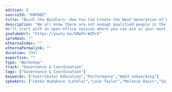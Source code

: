 ```yaml
---
edition: 6
sourceId: "KNPHBZ"
title: "Buidl the Buidlers: How You Can Create the Next Generation of Web3 Contributors through Education, Peer Review, and Professional Development"
description: "We all know there are not enough qualified people in the world to fill all the roles Web3 is asking for. We’ve got to *create* those people! Join our workshop to learn ways for developing good contributors.
We’ll start with an open office session where you can ask us your most burning questions. Then we’ll move into workstations where you can get 1on1 guidance on specific aspects of Web3 talent building. This means web2 to web3 conversion AND sharpening contributors who are already web3 native."
youtubeUrl: "https://youtu.be/SNwFb-WZOrE"
ipfsHash: ""
ethernaIndex: ""
ethernaPermalink: ""
duration: 3367
expertise: ""
type: "Workshop"
track: "Governance & Coordination"
tags: ["Governance & Coordination"]
keywords: ["Contributor Education","Performance","Web3 onboarding"]
speakers: ["Lenka Hudakova (Lenkla)","Loie Taylor","Melanie Davis","Safder Raza"]
---
```

